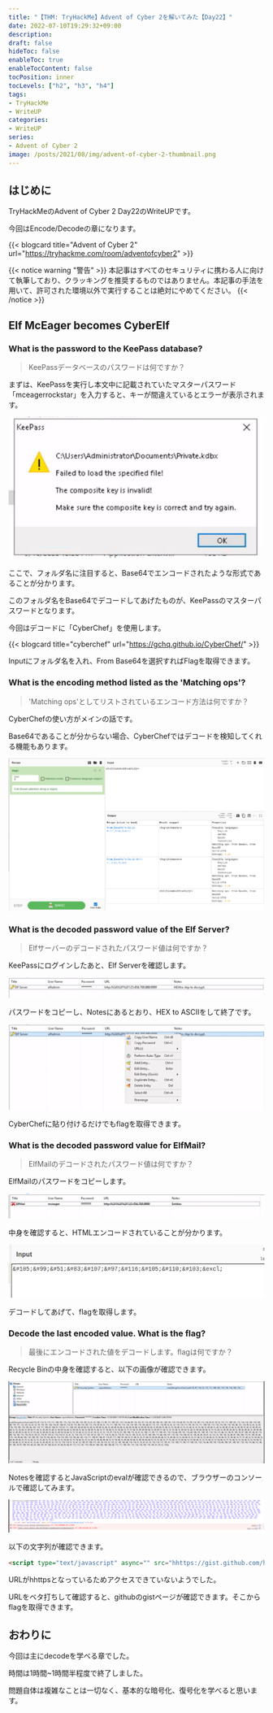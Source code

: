 ```yaml
---
title: "【THM: TryHackMe】Advent of Cyber 2を解いてみた【Day22】"
date: 2022-07-10T19:29:32+09:00
description:
draft: false
hideToc: false
enableToc: true
enableTocContent: false
tocPosition: inner
tocLevels: ["h2", "h3", "h4"]
tags:
- TryHackMe
- WriteUP
categories:
- WriteUP
series:
- Advent of Cyber 2
image: /posts/2021/08/img/advent-of-cyber-2-thumbnail.png
---
```


## はじめに

TryHackMeのAdvent of Cyber 2 Day22のWriteUPです。

今回はEncode/Decodeの章になります。

{{< blogcard title="Advent of Cyber 2" url="https://tryhackme.com/room/adventofcyber2" >}}

{{< notice warning "警告" >}}
本記事はすべてのセキュリティに携わる人に向けて執筆しており、クラッキングを推奨するものではありません。本記事の手法を用いて、許可された環境以外で実行することは絶対にやめてください。
{{< /notice >}}

## Elf McEager becomes CyberElf

### What is the password to the KeePass database?

> KeePassデータベースのパスワードは何ですか？

まずは、KeePassを実行し本文中に記載されていたマスターパスワード「mceagerrockstar」を入力すると、キーが間違えているとエラーが表示されます。

![](img/2022-07-10-19-52-51.png)

ここで、フォルダ名に注目すると、Base64でエンコードされたような形式であることが分かります。

このフォルダ名をBase64でデコードしてあげたものが、KeePassのマスターパスワードとなります。

今回はデコードに「CyberChef」を使用します。

{{< blogcard title="cyberchef" url="https://gchq.github.io/CyberChef/" >}}

Inputにフォルダ名を入れ、From Base64を選択すればFlagを取得できます。

### What is the encoding method listed as the 'Matching ops'?

> 'Matching ops'としてリストされているエンコード方法は何ですか？

CyberChefの使い方がメインの話です。

Base64であることが分からない場合、CyberChefではデコードを検知してくれる機能もあります。

![](img/2022-07-10-20-32-19.png)

### What is the decoded password value of the Elf Server?

> Elfサーバーのデコードされたパスワード値は何ですか？

KeePassにログインしたあと、Elf Serverを確認します。

![](img/2022-07-10-20-37-17.png)

パスワードをコピーし、Notesにあるとおり、HEX to ASCIIをして終了です。

![](img/2022-07-10-20-41-53.png)

CyberChefに貼り付けるだけでもflagを取得できます。

### What is the decoded password value for ElfMail?

> ElfMailのデコードされたパスワード値は何ですか？

ElfMailのパスワードをコピーします。

![](img/2022-07-10-20-57-07.png)

中身を確認すると、HTMLエンコードされていることが分かります。

![](img/2022-07-10-20-57-40.png)

デコードしてあげて、flagを取得します。

### Decode the last encoded value. What is the flag?

> 最後にエンコードされた値をデコードします。flagは何ですか？

Recycle Binの中身を確認すると、以下の画像が確認できます。

![](img/2022-07-10-21-01-24.png)

Notesを確認するとJavaScriptのevalが確認できるので、ブラウザーのコンソールで確認してみます。

![](img/2022-07-10-21-04-01.png)

以下の文字列が確認できます。

```html
<script type="text/javascript" async="" src="hhttps://gist.github.com/heavenraiza/"></script>
```

URLがhhttpsとなっているためアクセスできていないようでした。

URLをベタ打ちして確認すると、githubのgistページが確認できます。そこからflagを取得できます。

## おわりに

今回は主にdecodeを学べる章でした。

時間は1時間~1時間半程度で終了しました。

問題自体は複雑なことは一切なく、基本的な暗号化、復号化を学べると思います。
